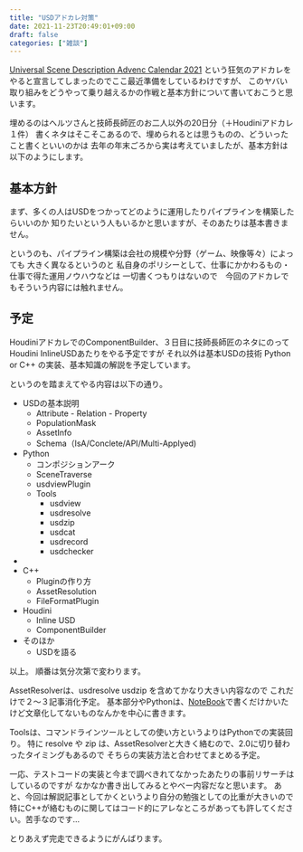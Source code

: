 ```yaml
---
title: "USDアドカレ対策"
date: 2021-11-23T20:49:01+09:00
draft: false
categories: ["雑談"]
---
```


[Universal Scene Description Advenc Calendar 2021](https://qiita.com/advent-calendar/2021/usd) という狂気のアドカレをやると宣言してしまったのでここ最近準備をしているわけですが、
このヤバい取り組みをどうやって乗り越えるかの作戦と基本方針について書いておこうと思います。

埋めるのはヘルツさんと技師長師匠のお二人以外の20日分（＋Houdiniアドカレ１件）
書くネタはそこそこあるので、埋められるとは思うものの、どういったこと書くといいのかは
去年の年末ごろから実は考えていましたが、基本方針は以下のようにします。

## 基本方針

まず、多くの人はUSDをつかってどのように運用したりパイプラインを構築したらいいのか
知りたいという人もいるかと思いますが、そのあたりは基本書きません。

というのも、パイプライン構築は会社の規模や分野（ゲーム、映像等々）によっても
大きく異なるというのと
私自身のポリシーとして、仕事にかかわるもの・仕事で得た運用ノウハウなどは
一切書くつもりはないので　今回のアドカレでもそういう内容には触れません。

## 予定

HoudiniアドカレでのComponentBuilder、３日目に技師長師匠のネタにのって Houdini InlineUSDあたりをやる予定ですが
それ以外は基本USDの技術 Python or C++ の実装、基本知識の解説を予定しています。

というのを踏まえてやる内容は以下の通り。

* USDの基本説明
  * Attribute - Relation - Property
  * PopulationMask
  * AssetInfo
  * Schema（IsA/Conclete/API/Multi-Applyed)
* Python
  * コンポジションアーク
  * SceneTraverse
  * usdviewPlugin
  * Tools
    * usdview
    * usdresolve
    * usdzip
    * usdcat
    * usdrecord
    * usdchecker
* 
* C++
  * Pluginの作り方
  * AssetResolution
  * FileFormatPlugin
* Houdini
  * Inline USD
  * ComponentBuilder
* そのほか
  * USDを語る

以上。
順番は気分次第で変わります。

AssetResolverは、usdresolve usdzip を含めてかなり大きい内容なので
これだけで２～３記事消化予定。
基本部分やPythonは、[NoteBook](https://fereria.github.io/reincarnation_tech/60_JupyterNotebook/USD/APISchema/USDCollectoinSample/ )で書くだけかいたけど文章化してないものなんかを中心に書きます。

Toolsは、コマンドラインツールとしての使い方というよりはPythonでの実装回り。
特に resolve や zip は、AssetResolverと大きく絡むので、2.0に切り替わったタイミングもあるので
そちらの実装方法と合わせてまとめる予定。

一応、テストコードの実装と今まで調べきれてなかったあたりの事前リサーチはしているのですが
なかなか書き出してみるとやべー内容だなと思います。
あと、今回は解説記事としてかくというより自分の勉強としての比重が大きいので
特にC++が絡むものに関してはコード的にアレなところがあっても許してください。苦手なのです...

とりあえず完走できるようにがんばります。